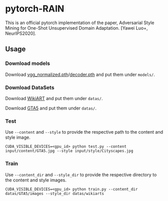 # pytorch-RAIN

This is an official pytorch implementation of the paper, Adversarial Style Mining for One-Shot Unsupervised Domain Adaptation. [Yawei Luo+, NeurIPS2020].


## Usage

### Download models
Download [vgg_normalized.pth](https://drive.google.com/open?id=108uza-dsmwvbW2zv-G73jtVcMU_2Nb7Y)/[decoder.pth](https://drive.google.com/open?id=1w9r1NoYnn7tql1VYG3qDUzkbIks24RBQ) and put them under `models/`.

### Download DataSets
Download [WikiART](https://storage.googleapis.com/kagglesdsdata/competitions/5127/868727/train.zip?GoogleAccessId=web-data@kaggle-161607.iam.gserviceaccount.com&Expires=1607156836&Signature=WyHDcxlognSXjpF0nYeRMMUGzdn%2B0n6knOT3I%2BygltsMFfSoT2AoWBP4Swaaacs6j9J7vpG3SiYTskH90POT6olz1FNsBO3pd0YKPyRTNb6%2BpoTXZTe5p2GHXP3l7FF6CryIu8yzGUErDEHnky0ZHQ23riSVJG%2F95JikmY9xdXhbKZqD7I%2Bktoup8T1r%2BhgGtayZAXRaerhTwhekYPMQKvIUQvdWedvEyAqo5%2BouUiM8KTKfuTcsnZ1a4H7Q0IYIJMMk5nbuoy5z80gqUGhBf8kI17RSTEpOY7q4Gz5lU66rCtjElvjGSHsgWdfGcqSxQ2zD2%2B%2FSHMCzcFHViC1oBQ%3D%3D&response-content-disposition=attachment%3B+filename%3Dtrain.zip) and put them under `datas/`.

Download [GTA5](https://download.visinf.tu-darmstadt.de/data/from_games/) and put them under `datas/`.


### Test
Use `--content` and `--style` to provide the respective path to the content and style image.
```
CUDA_VISIBLE_DEVICES=<gpu_id> python test.py --content input/content/GTA5.jpg --style input/style/Cityscapes.jpg
```

### Train
Use `--content_dir` and `--style_dir` to provide the respective directory to the content and style images.
```
CUDA_VISIBLE_DEVICES=<gpu_id> python train.py --content_dir datas/GTA5/images --style_dir datas/wikiarts
```



